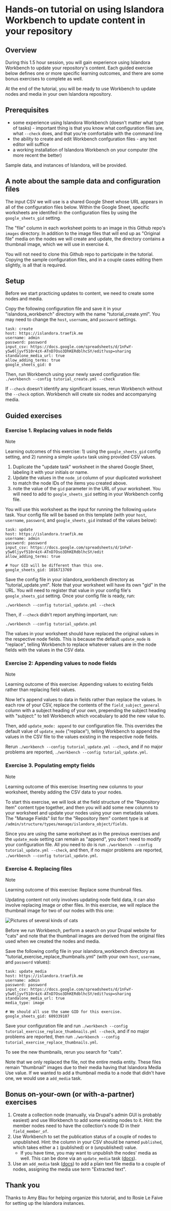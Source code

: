 # Hands-on tutorial on using Islandora Workbench to update content in your repository

## Overview

During this 1.5 hour session, you will gain experience using Islandora Workbench to update your repository's content. Each guided exercise below defines one or more specific learning outcomes, and there are some bonus exercises to complete as well.

At the end of the tutorial, you will be ready to use Workbench to update nodes and media in your own Islandora repository.

## Prerequisites

- some experience using Islandora Workbench (doesn't matter what type of tasks) - important thing is that you know what configuration files are, what `--check` does, and that you're comfortable with the command line
- the ability to create and edit Workbench confguration files - any text editor will suffice
- a working installation of Islandora Workbench on your computer (the more recent the better)

Sample data, and instances of Islandora, will be provided.

## A note about the sample data and configuration files

The input CSV we will use is a shared Google Sheet whose URL appears in all of the configuration files below. Within the Google Sheet, specific worksheets are identifed in the configuration files by using the `google_sheets_gid` setting.

The "file" column in each worksheet points to an image in this Github repo's `images` directory. In addition to the image files that will end up as "Original file" media on the nodes we will create and update, the directory contains a thumbnail image, which we will use in exercise 4.

You will not need to clone this Github repo to participate in the tutorial. Copying the sample configuration files, and in a couple cases editing them slightly, is all that is required.

## Setup

Before we start practicing updates to content, we need to create some nodes and media.

Copy the following configuration file and save it in your "islandora_workbench" directory with the name "tutorial_create.yml". You may need to change the `host`, `username`, and `password` settings.

```
task: create
host: https://islandora.traefik.me
username: admin
password: password
input_csv: https://docs.google.com/spreadsheets/d/1nFwY-y5w0ljyvf510r4zX-ATnD7Oso3DhKERdblhcSY/edit?usp=sharing
standalone_media_url: true
allow_adding_terms: true
google_sheets_gid: 0
```

Then, run Workbench using your newly saved configuration file: `./workbench --config tutorial_create.yml --check`

If `--check` doesn't identify any significant issues, rerun Workbench without the `--check` option. Workbench will create six nodes and accompanying media.

## Guided exercises

### Exercise 1. Replacing values in node fields

> [!NOTE]
> Learning outcomes of this exercise: 1) using the `google_sheets_gid` config setting, and 2) running a simple `update` task using provided CSV values.

1. Duplicate the "update task" worksheet in the shared Google Sheet, labeling it with your initials or name.
2. Update the values in the `node_id` column of your duplicated worksheet to match the node IDs of the items you created above.
3. note the value of the `gid` parameter in the URL of your worksheet. You will need to add to `google_sheets_gid` setting in your Workbench config file.

You will use this worksheet as the input for running the following `update` task. Your config file will be based on this template (with your `host`, `username`, `password`, and `google_sheets_gid` instead of the values below):

```
task: update
host: https://islandora.traefik.me
username: admin
password: password
input_csv: https://docs.google.com/spreadsheets/d/1nFwY-y5w0ljyvf510r4zX-ATnD7Oso3DhKERdblhcSY/edit
allow_adding_terms: true

# Your GID will be different than this one.
google_sheets_gid: 1016713769
```

Save the config file in your islandora_workbench directory as "tutorial_update.yml". Note that your worksheet will have its own "gid" in the URL. You will need to register that value in your config file's `google_sheets_gid` setting. Once your config file is ready, run:

`./workbench --config tutorial_update.yml --check`

Then, if `--check` didn't report anything important, run:

`./workbench --config tutorial_update.yml`

The values in your worksheet should have replaced the original values in the respective node fields. This is because the default `update_mode` is "replace", telling Workbench to replace whatever values are in the node fields with the values in the CSV data.

### Exercise 2: Appending values to node fields

> [!NOTE]
> Learning outcome of this exercise: Appending values to existing fields rather than replacing field values.

Now let's append values to data in fields rather than replace the values. In each row of your CSV, replace the contents of the `field_subject_general` column with a subject heading of your own, prepending the subject heading with "subject:" to tell Workbench which vocabulary to add the new value to.

Then, add `update_mode: append` to our configuration file. This overrides the default value of `update_mode` ("replace"), telling Workbench to append the values in the CSV file to the values existing in the respective node fields.

Rerun `./workbench --config tutorial_update.yml --check`, and if no major problems are reported, `./workbench --config tutorial_update.yml`.


### Exercise 3. Populating empty fields

> [!NOTE]
> Learning outcome of this exercise: Inserting new columns to your worksheet, thereby adding the CSV data to your nodes.

To start this exercise, we will look at the field structure of the "Repository Item" content type together, and then you will add some new columns to your worksheet and update your nodes using your own metadata values. The "Manage Fields" list for the "Repository Item" content type is at `/admin/structure/types/manage/islandora_object/fields`.

Since you are using the same worksheet as in the previous exercises and the `update_mode` setting can remain as "append", you don't need to modify your configuration file. All you need to do is run `./workbench --config tutorial_update.yml --check`, and then, if no major problems are reported, `./workbench --config tutorial_update.yml`.

### Exercise 4. Replacing files

> [!NOTE]
> Learning outcome of this exercise: Replace some thumbnail files.

Updating content not only involves updating node field data, it can also involve replacing image or other files. In this exercise, we will replace the thumbnail image for two of our nodes with this one:

![Pictures of several kinds of cats](https://raw.githubusercontent.com/mjordan/tutorial_on_updating_using_workbench/main/images/cats_tn.jpg)

Before we run Workbench, perform a search on your Drupal website for "cats" and note that the thumbnail images are derived from the original files used when we created the nodes and media.

Save the following config file in your islandora_workbench directory as "tutorial_exercise_replace_thumbnails.yml" (with your own `host`, `username`, and `password` values):

```
task: update_media
host: https://islandora.traefik.me
username: admin
password: password
input_csv: https://docs.google.com/spreadsheets/d/1nFwY-y5w0ljyvf510r4zX-ATnD7Oso3DhKERdblhcSY/edit?usp=sharing
standalone_media_url: true
media_type: image

# We should all use the same GID for this exercise.
google_sheets_gid: 609339107
```

Save your configuration file and run `./workbench --config tutorial_exercise_replace_thumbnails.yml --check`, and if no major problems are reported, then run `./workbench --config tutorial_exercise_replace_thumbnails.yml`.

To see the new thumbnails, rerun you search for "cats".

Note that we only replaced the file, not the entire media entity. These files remain "thumbnail" images due to their media having that Islandora Media Use value. If we wanted to add a thumbnail media to a node that didn't have one, we would use a `add_media` task.

## Bonus on-your-own (or with-a-partner) exercises

1. Create a collection node (manually, via Drupal's admin GUI is probably easiest) and use Workbench to add some existing nodes to it. Hint: the member nodes need to have the collection's node ID in their `field_member_of`.
1. Use Workbench to set the publication status of a couple of nodes to unpublished. Hint: the column in your CSV should be named `published`, which takes either a `1` (published) or `0` (unpublished) value.
   * If you have time, you may want to unpublish the nodes' media as well. This can be done via an `update_media` task ([docs](https://mjordan.github.io/islandora_workbench_docs/updating_media/)).
1. Use an `add_media` task ([docs](https://mjordan.github.io/islandora_workbench_docs/adding_media/)) to add a plain text file media to a couple of nodes, assigning the media use term "Extracted text".

## Thank you

Thanks to Amy Blau for helping organize this tutorial, and to Rosie Le Faive for setting up the Islandora instances.
